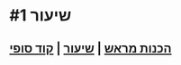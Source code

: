 # שיעור #1  
## [הכנות מראש](prerequisite.md) | [שיעור](lesson.md) | [קוד סופי](res\final-code\TeamCode\src\main\java\org\firstinspires\ftc\teamcode\TankDrive.java)
